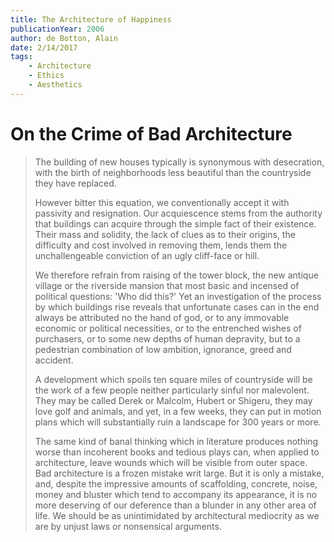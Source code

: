 ```yaml
---
title: The Architecture of Happiness
publicationYear: 2006
author: de Botton, Alain
date: 2/14/2017
tags:
    - Architecture
    - Ethics
    - Aesthetics
---
```


# On the Crime of Bad Architecture

> The building of new houses typically is synonymous with desecration, with the birth of neighborhoods less beautiful than the countryside they have replaced.
>
> However bitter this equation, we conventionally accept it with passivity and resignation.  Our acquiescence stems from the authority that buildings can acquire through the simple fact of their existence.  Their mass and solidity, the lack of clues as to their origins, the difficulty and cost involved in removing them, lends them the unchallengeable conviction of an ugly cliff-face or hill.
>
> We therefore refrain from raising of the tower block, the new antique village or the riverside mansion that most basic and incensed of political questions: 'Who did this?'  Yet an investigation of the process by which buildings rise reveals that unfortunate cases can in the end always be attributed no the hand of god, or to any immovable economic or political necessities, or to the entrenched wishes of purchasers, or to some new depths of human depravity, but to a pedestrian combination of low ambition, ignorance, greed and accident.
>
> A development which spoils ten square miles of countryside will be the work of a few people neither particularly sinful nor malevolent.  They may be called Derek or Malcolm, Hubert or Shigeru, they may love golf and animals, and yet, in a few weeks, they can put in motion plans which will substantially ruin a landscape for 300 years or more.
>
> The same kind of banal thinking which in literature produces nothing worse than incoherent books and tedious plays can, when applied to architecture, leave wounds which will be visible from outer space.  Bad architecture is a frozen mistake writ large.  But it is only a mistake, and, despite the impressive amounts of scaffolding, concrete, noise, money and bluster which tend to accompany its appearance, it is no more deserving of our deference than a blunder in any other area of life.  We should be as unintimidated by architectural mediocrity as we are by unjust laws or nonsensical arguments.
